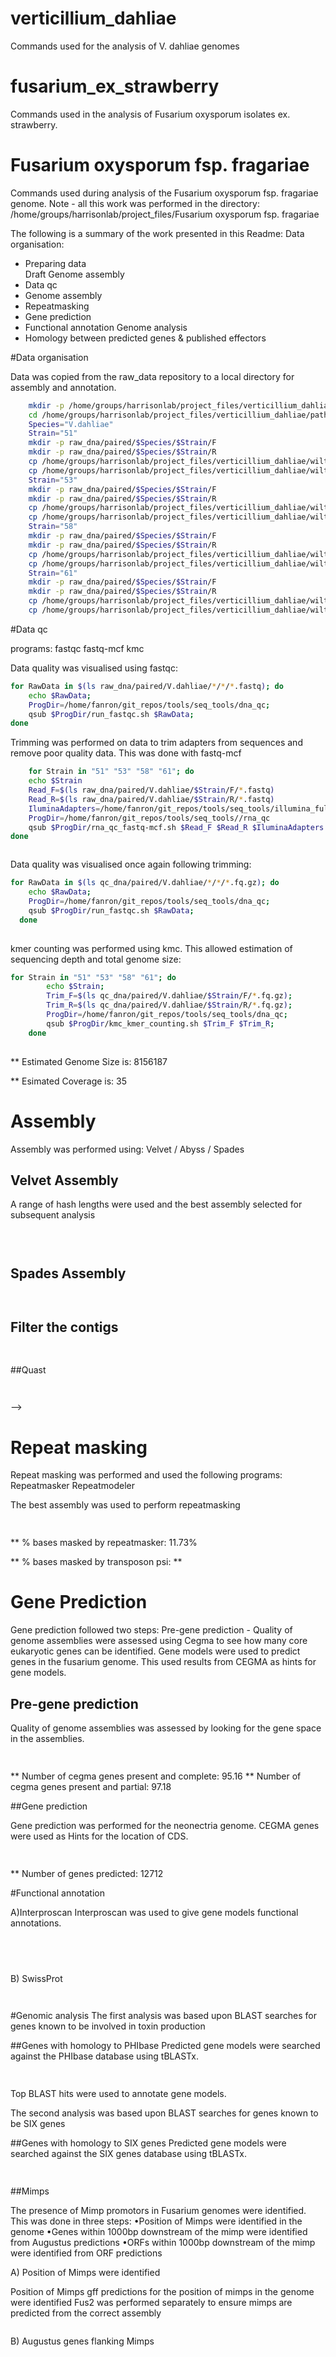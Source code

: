 # verticillium_dahliae
Commands used for the analysis of V. dahliae genomes
# fusarium_ex_strawberry
Commands used in the analysis of Fusarium oxysporum isolates ex. strawberry.

Fusarium oxysporum fsp. fragariae
====================

Commands used during analysis of the Fusarium oxysporum fsp. fragariae genome. Note - all this work was performed in the directory: /home/groups/harrisonlab/project_files/Fusarium oxysporum fsp. fragariae

The following is a summary of the work presented in this Readme:
Data organisation:
  * Preparing data  
Draft Genome assembly
  * Data qc
  * Genome assembly
  * Repeatmasking
  * Gene prediction
  * Functional annotation
Genome analysis
  * Homology between predicted genes & published effectors


#Data organisation

Data was copied from the raw_data repository to a local directory for assembly
and annotation.

```bash
    mkdir -p /home/groups/harrisonlab/project_files/verticillium_dahliae/pathogenomics
  	cd /home/groups/harrisonlab/project_files/verticillium_dahliae/pathogenomics
  	Species="V.dahliae"
  	Strain="51"
  	mkdir -p raw_dna/paired/$Species/$Strain/F
  	mkdir -p raw_dna/paired/$Species/$Strain/R    
    cp /home/groups/harrisonlab/project_files/verticillium_dahliae/wilt/raw_dna/paired/V.dahliae/51/F/wilt_51_F_appended.fastq raw_dna/paired/$Species/$Strain/F/.
    cp /home/groups/harrisonlab/project_files/verticillium_dahliae/wilt/raw_dna/paired/V.dahliae/51/R/wilt_51_R_appended.fastq raw_dna/paired/$Species/$Strain/R/.
    Strain="53"
  	mkdir -p raw_dna/paired/$Species/$Strain/F
  	mkdir -p raw_dna/paired/$Species/$Strain/R    
    cp /home/groups/harrisonlab/project_files/verticillium_dahliae/wilt/raw_dna/paired/V.dahliae/53/F/wilt_53_F_appended.fastq raw_dna/paired/$Species/$Strain/F/.
    cp /home/groups/harrisonlab/project_files/verticillium_dahliae/wilt/raw_dna/paired/V.dahliae/53/R/wilt_53_R_appended.fastq raw_dna/paired/$Species/$Strain/R/.
    Strain="58"
  	mkdir -p raw_dna/paired/$Species/$Strain/F
  	mkdir -p raw_dna/paired/$Species/$Strain/R    
    cp /home/groups/harrisonlab/project_files/verticillium_dahliae/wilt/raw_dna/paired/V.dahliae/58/F/wilt_58_F_appended.fastq raw_dna/paired/$Species/$Strain/F/.
    cp /home/groups/harrisonlab/project_files/verticillium_dahliae/wilt/raw_dna/paired/V.dahliae/58/R/wilt_58_R_appended.fastq raw_dna/paired/$Species/$Strain/R/.
    Strain="61"
  	mkdir -p raw_dna/paired/$Species/$Strain/F
  	mkdir -p raw_dna/paired/$Species/$Strain/R    
    cp /home/groups/harrisonlab/project_files/verticillium_dahliae/wilt/raw_dna/paired/V.dahliae/61/F/wilt_61_F_appended.fastq raw_dna/paired/$Species/$Strain/F/.
    cp /home/groups/harrisonlab/project_files/verticillium_dahliae/wilt/raw_dna/paired/V.dahliae/61/R/wilt_61_R_appended.fastq raw_dna/paired/$Species/$Strain/R/.

```


#Data qc

programs: fastqc fastq-mcf kmc

Data quality was visualised using fastqc:

```bash
for RawData in $(ls raw_dna/paired/V.dahliae/*/*/*.fastq); do
	echo $RawData; 
	ProgDir=/home/fanron/git_repos/tools/seq_tools/dna_qc;
	qsub $ProgDir/run_fastqc.sh $RawData;
done

```

Trimming was performed on data to trim adapters from sequences and remove poor quality data.
This was done with fastq-mcf


```bash
	for Strain in "51" "53" "58" "61"; do
	echo $Strain
	Read_F=$(ls raw_dna/paired/V.dahliae/$Strain/F/*.fastq)
	Read_R=$(ls raw_dna/paired/V.dahliae/$Strain/R/*.fastq)
	IluminaAdapters=/home/fanron/git_repos/tools/seq_tools/illumina_full_adapters.fa
	ProgDir=/home/fanron/git_repos/tools/seq_tools//rna_qc
	qsub $ProgDir/rna_qc_fastq-mcf.sh $Read_F $Read_R $IluminaAdapters DNA
done



```


Data quality was visualised once again following trimming:

```bash
for RawData in $(ls qc_dna/paired/V.dahliae/*/*/*.fq.gz); do
  	echo $RawData;
  	ProgDir=/home/fanron/git_repos/tools/seq_tools/dna_qc;
  	qsub $ProgDir/run_fastqc.sh $RawData;
  done
	
```


kmer counting was performed using kmc.
This allowed estimation of sequencing depth and total genome size:

```bash
for Strain in "51" "53" "58" "61"; do
        echo $Strain;
        Trim_F=$(ls qc_dna/paired/V.dahliae/$Strain/F/*.fq.gz);
        Trim_R=$(ls qc_dna/paired/V.dahliae/$Strain/R/*.fq.gz);
        ProgDir=/home/fanron/git_repos/tools/seq_tools/dna_qc;
        qsub $ProgDir/kmc_kmer_counting.sh $Trim_F $Trim_R;
    done
  
```

** Estimated Genome Size is: 8156187 

** Esimated Coverage is: 35

# Assembly
Assembly was performed using: Velvet / Abyss / Spades

## Velvet Assembly
A range of hash lengths were used and the best assembly selected for subsequent analysis

```bash

  
```

## Spades Assembly

```bash
  
```
## Filter the contigs

```bash
    
```
##Quast

```bash
  
```

-->
# Repeat masking
Repeat masking was performed and used the following programs: Repeatmasker Repeatmodeler

The best assembly was used to perform repeatmasking

```bash
   
 ```

** % bases masked by repeatmasker: 11.73%

** % bases masked by transposon psi: **


# Gene Prediction
Gene prediction followed two steps:
Pre-gene prediction - Quality of genome assemblies were assessed using Cegma to see how many core eukaryotic genes can be identified.
Gene models were used to predict genes in the fusarium genome. This used results from CEGMA as hints for gene models.

## Pre-gene prediction
Quality of genome assemblies was assessed by looking for the gene space in the assemblies.

```bash
  	
```

** Number of cegma genes present and complete: 95.16
** Number of cegma genes present and partial: 97.18

##Gene prediction

Gene prediction was performed for the neonectria genome.
CEGMA genes were used as Hints for the location of CDS.

```bash
	
```

** Number of genes predicted: 12712


#Functional annotation

A)Interproscan
Interproscan was used to give gene models functional annotations.

```bash
	
```

```bash
	
```
B) SwissProt

```bash
  
```

#Genomic analysis
The first analysis was based upon BLAST searches for genes known to be involved in toxin production


##Genes with homology to PHIbase
Predicted gene models were searched against the PHIbase database using tBLASTx.

```bash
	
```

Top BLAST hits were used to annotate gene models.

The second analysis was based upon BLAST searches for genes known to be SIX genes 


##Genes with homology to SIX genes
Predicted gene models were searched against the SIX genes database using tBLASTx.

```bash
  
```

##Mimps

The presence of Mimp promotors in Fusarium genomes were identified. This was done in three steps:
•Position of Mimps were identified in the genome
•Genes within 1000bp downstream of the mimp were identified from Augustus predictions
•ORFs within 1000bp downstream of the mimp were identified from ORF predictions

A) Position of Mimps were identified

Position of Mimps gff predictions for the position of mimps in the genome were identified Fus2 was performed separately to ensure mimps are predicted from the correct assembly

```bash

```
B) Augustus genes flanking Mimps

```bash

```
<!--
